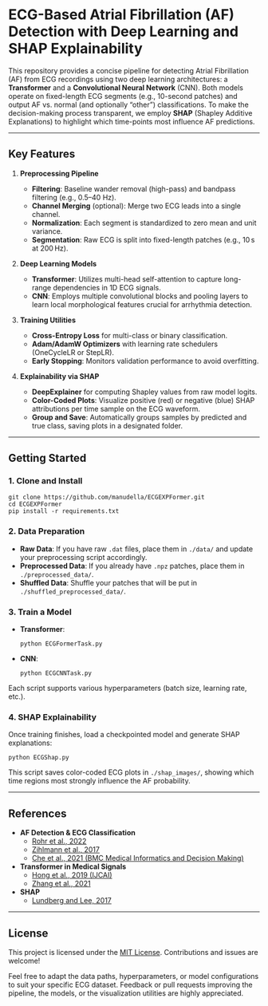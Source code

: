 # ECG-Based Atrial Fibrillation (AF) Detection with Deep Learning and SHAP Explainability

This repository provides a concise pipeline for detecting Atrial Fibrillation (AF) from ECG recordings using two deep learning architectures: a **Transformer** and a **Convolutional Neural Network** (CNN). Both models operate on fixed-length ECG segments (e.g., 10-second patches) and output AF vs. normal (and optionally “other”) classifications. To make the decision-making process transparent, we employ **SHAP** (Shapley Additive Explanations) to highlight which time-points most influence AF predictions.

---

## Key Features

1. **Preprocessing Pipeline**  
   - **Filtering**: Baseline wander removal (high-pass) and bandpass filtering (e.g., 0.5–40 Hz).  
   - **Channel Merging** (optional): Merge two ECG leads into a single channel.  
   - **Normalization**: Each segment is standardized to zero mean and unit variance.  
   - **Segmentation**: Raw ECG is split into fixed-length patches (e.g., 10 s at 200 Hz).

2. **Deep Learning Models**  
   - **Transformer**: Utilizes multi-head self-attention to capture long-range dependencies in 1D ECG signals.  
   - **CNN**: Employs multiple convolutional blocks and pooling layers to learn local morphological features crucial for arrhythmia detection.

3. **Training Utilities**  
   - **Cross-Entropy Loss** for multi-class or binary classification.  
   - **Adam/AdamW Optimizers** with learning rate schedulers (OneCycleLR or StepLR).  
   - **Early Stopping**: Monitors validation performance to avoid overfitting.

4. **Explainability via SHAP**  
   - **DeepExplainer** for computing Shapley values from raw model logits.  
   - **Color-Coded Plots**: Visualize positive (red) or negative (blue) SHAP attributions per time sample on the ECG waveform.  
   - **Group and Save**: Automatically groups samples by predicted and true class, saving plots in a designated folder.

---
## Getting Started

### 1. Clone and Install

    git clone https://github.com/manudella/ECGEXPFormer.git
    cd ECGEXPFormer
    pip install -r requirements.txt

### 2. Data Preparation

- **Raw Data**: If you have raw `.dat` files, place them in `./data/` and update your preprocessing script accordingly.  
- **Preprocessed Data**: If you already have `.npz` patches, place them in `./preprocessed_data/`.
- **Shuffled Data**: Shuffle your patches that will be put in `./shuffled_preprocessed_data/`.

### 3. Train a Model

- **Transformer**:

      python ECGFormerTask.py

- **CNN**:

      python ECGCNNTask.py

Each script supports various hyperparameters (batch size, learning rate, etc.). 

### 4. SHAP Explainability

Once training finishes, load a checkpointed model and generate SHAP explanations:

    python ECGShap.py

This script saves color-coded ECG plots in `./shap_images/`, showing which time regions most strongly influence the AF probability.

---

## References

- **AF Detection & ECG Classification**  
  - [Rohr et al., 2022](https://doi.org/10.1088/1361-6579/ac7840)  
  - [Zihlmann et al., 2017](https://doi.org/10.22489/CinC.2017.070-060)  
  - [Che et al., 2021 (BMC Medical Informatics and Decision Making)](https://bmcmedinformdecismak.biomedcentral.com/articles/10.1186/s12911-021-01546-2)  
- **Transformer in Medical Signals**  
  - [Hong et al., 2019 (IJCAI)](https://www.ijcai.org/Proceedings/2019/0130.pdf)  
  - [Zhang et al., 2021](https://doi.org/10.1007/s11517-020-02292-9)  
- **SHAP**  
  - [Lundberg and Lee, 2017](https://proceedings.neurips.cc/paper/2017/file/8a20a8621978632d76c43dfd28b67767-Paper.pdf)

---

## License

This project is licensed under the [MIT License](LICENSE). Contributions and issues are welcome!

Feel free to adapt the data paths, hyperparameters, or model configurations to suit your specific ECG dataset. Feedback or pull requests improving the pipeline, the models, or the visualization utilities are highly appreciated.

